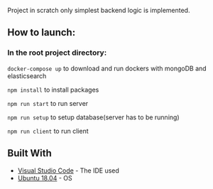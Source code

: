 Project in scratch only simplest backend logic is implemented.

## How to launch:

### In the root project directory:

`docker-compose up` to download and run dockers with mongoDB and elasticsearch

`npm install` to install packages

`npm run start` to run server

`npm run setup` to setup database(server has to be running)

`npm run client` to run client



## Built With

* [Visual Studio Code](https://code.visualstudio.com//) - The IDE used
* [Ubuntu 18.04](http://releases.ubuntu.com/releases/18.04/) - OS

